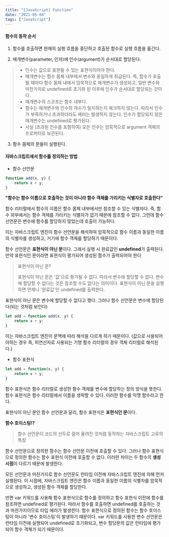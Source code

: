 ```yaml
---
title: "[JavaScript] Function"
date: "2021-05-04"
tags: ["JavaScript"]
---
```

#### 함수의 동작 순서

1) 함수를 호출하면 현재의 실행 흐름을 중단하고 호출된 함수로 실행 흐름을 옮긴다.

2) 매개변수(parameter, 인자)에 인수(argument)가 순서대로 할당된다.

> - 인수는 값으로 표현될 수 있는 표현식이어야 한다.
> - 매개변수는 함수 몸체 내부에서 변수와 동일하게 취급된다. 즉, 함수가 호출될 때마다 함수 몸체 내에서 암묵적으로 매개변수가 생성되고, 일반 변수와 마찬가지로 undefined로 초기화 된 이후에 인수가 순서대로 할당되는 것이다.
> - 매개변수의 스코프는 함수 내부다.
> - 함수는 매개변수와 인수의 개수가 일치하는지 체크하지 않는다. 따라서 인수가 부족하거나 초과하더라도 에러는 발생하지 않는다. 인수가 할당되지 않은 매개변수는 undefined로 평가된다.
> - 사실 (초과된 인수를 포함하여) 모든 인수는 암묵적으로 argument 객체의 프로퍼티로 보관된다.

3) 함수 몸체의 문들이 실행된다.



#### 자바스크립트에서 함수를 정의하는 방법

+ 함수 선언문

```javascript
function add(x, y) {
    return x + y;
}
```

**"함수는 함수 이름으로 호출하는 것이 아니라 함수 객체를 가리키는 식별자로 호출한다"**

함수 리터럴에서 함수의 이름은 함수 몸체 내부에서만 참조할 수 있는 식별자다. 즉, 함수 외부에서는 함수 객체를 가리키는 식별자가 없기 때문에 참조할 수 없다. 그런데  함수 선언문은 변수에 함수를 할당하지 않았는데 호출이 가능하다.

이는 자바스크립트 엔진이 함수 선언문을 해석하여 암묵적으로 함수 이름과 동일한 이름의 식별자를 생성하고, 거기에 함수 객체를 할당하기 때문이다.

함수 선언문은 **표현식이 아닌 문**이다. 그래서 실행 시 완료값인 **undefined**가 출력된다. 만약 표현식인 문이라면 표현식이 평가되어 생성된 함수가 출력되어야 한다

> 표현식이 아닌 문?
>
> 표현식이 아닌 문은 '값'으로 평가될 수 없다. 따라서 변수에 할당할 수 없다. 변수에 할당할 수 없다는 것은 참조할 수도 없다는 의미이다. 표현식이 아닌 문을 실행하면 언제나 '완료값'인 undefined를 출력한다.

표현식이 아닌 문은 변수에 할당할 수 없다고 했다. 그러나 함수 선언문은 변수에 할당된다(되는 것처럼 보인다)

```javascript
let add = function add(x, y) {
    return x + y;
}
```

이는 자바스크립트 엔진이 문맥에 따라 해석을 다르게 하기 때문이다. (값으로 사용되어야하는 경우 즉, 피연산자로 사용되는 기명 함수 리터럴의 경우 객체 리터럴로 해석된다.)



+ 함수 표현식

```javascript
let add = function(x, y) {
    return x + y;
}
```

함수 표현식은 함수 리터럴로 생성한 함수 객체를 변수에 할당하는 정의 방식을 뜻한다. 함수 표현식은 함수 리터럴에서 이름을 생략할 수 있다. 이러한 함수를 익명 함수라고 한다.

표현식이 아닌 문인 함수 선언문과 달리, 함수 표현식은 **표현식인 문**이다.



**함수 호이스팅⁉**

> 함수 선언문이 코드의 선두로 끌어 올려진 것처럼 동작하는 자바스크립트 고유의 특징

함수 선언문으로 정의한 함수는 함수 선언문 이전에 호출할 수 있다. 그러나 함수 표현식으로 정의한 함수는 함수 표현식 이전에 호출할 수 없다. 이러한 차이는 두 함수의 **생성 시점**이 다르기 때문에 발생한다.

모든 선언문과 마찬가지로 함수 선언문도 런타임 이전에 자바스크립트 엔진에 의해 먼저 실행된다. 이 시점에, 자바스크립트 엔진은 함수 이름과 동일한 이름의 식별자를 암묵적으로 생성하고, 생성된 함수 객체를 할당한다.

반면 var 키워드를 사용해 함수 표현식으로 함수를 정의하고 함수 표현식 이전에 함수를 참조하면 undefined로 평가된다. 따라서 함수를 호출하면 undefined를 호출하는 것과 마찬가지이므로 타입 에러가 발생한다. 함수 표현식으로 정의된 함수는 함수 호이스팅이 아니라 '변수 호이스팅'이 발생하기 때문이다. var 키워드를 사용한 변수 선언문은 런타임 이전에 실행되어 undefined로 초기화되고, 변수 할당문의 값은 런타임에 평가되어 함수 객체가 되기 때문이다.